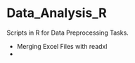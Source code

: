 # Data_Analysis_R

Scripts in R for Data Preprocessing Tasks.

* Merging Excel Files with readxl
* 
